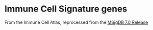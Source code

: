 # Immune Cell Signature genes

From the Immune Cell Atlas, reprocessed from the [MSigDB 7.0 Release](http://www.gsea-msigdb.org/gsea/msigdb/supplementary_genesets.jsp)
